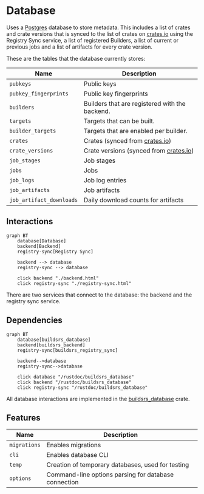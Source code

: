 # Database

Uses a [Postgres][postgres] database to store metadata. This includes a list of
crates and crate versions that is synced to the list of crates on [crates.io]
using the Registry Sync service, a list of registered Builders, a list of
current or previous jobs and a list of artifacts for every crate version.

These are the tables that the database currently stores:

| Name | Description |
| ---- | ---- |
| `pubkeys` | Public keys |
| `pubkey_fingerprints` | Public key fingerprints |
| `builders` | Builders that are registered with the backend. |
| `targets` | Targets that can be built. |
| `builder_targets` | Targets that are enabled per builder. |
| `crates` | Crates (synced from [crates.io]) |
| `crate_versions` | Crate versions (synced from [crates.io]) |
| `job_stages` | Job stages |
| `jobs` | Jobs |
| `job_logs` | Job log entries |
| `job_artifacts` | Job artifacts |
| `job_artifact_downloads` | Daily download counts for artifacts |

## Interactions

```mermaid
graph BT
    database[Database]
    backend[Backend]
    registry-sync[Registry Sync]

    backend --> database
    registry-sync --> database

    click backend "./backend.html"
    click registry-sync "./registry-sync.html"
```

There are two services that connect to the database: the backend and the
registry sync service.

## Dependencies

```mermaid
graph BT
    database[buildsrs_database]
    backend[buildsrs_backend]
    registry-sync[buildsrs_registry_sync]

    backend-->database
    registry-sync-->database

    click database "/rustdoc/buildsrs_database"
    click backend "/rustdoc/buildsrs_database"
    click registry-sync "/rustdoc/buildsrs_database"
```

All database interactions are implemented in the [buildsrs_database][] crate.

## Features

| Name | Description |
| --- | --- |
| `migrations` | Enables migrations |
| `cli` | Enables database CLI |
| `temp` | Creation of temporary databases, used for testing |
| `options` | Command-line options parsing for database connection |

[postgres]: https://www.postgresql.org/
[crates.io index]: https://github.com/rust-lang/crates.io-index
[crates.io]: https://crates.io/
[buildsrs_database]: /rustdoc/buildsrs_database
